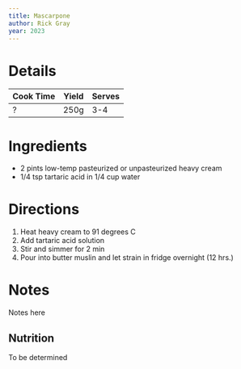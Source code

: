 ```yaml
---
title: Mascarpone
author: Rick Gray
year: 2023
---
```

# Details
| Cook Time | Yield | Serves |
| --- | --- | --- |
| ? | 250g | 3-4 |

# Ingredients
* 2 pints low-temp pasteurized or unpasteurized heavy cream
* 1/4 tsp tartaric acid in 1/4 cup water

# Directions
1. Heat heavy cream to 91 degrees C
2. Add tartaric acid solution
3. Stir and simmer for 2 min
4. Pour into butter muslin and let strain in fridge overnight (12 hrs.)

# Notes
Notes here

## Nutrition
To be determined
